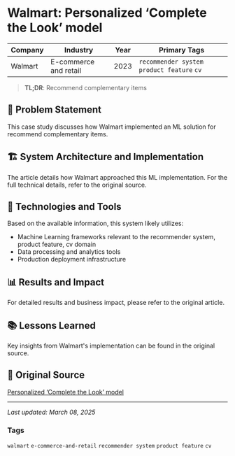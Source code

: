 # Walmart: Personalized ‘Complete the Look’ model

| Company | Industry | Year | Primary Tags | 
|---------|----------|------|--------------|
| Walmart | E-commerce and retail | 2023 | `recommender system` `product feature` `cv` |

> **TL;DR**: Recommend complementary items

## 📝 Problem Statement

This case study discusses how Walmart implemented an ML solution for recommend complementary items.

## 🏗️ System Architecture and Implementation

The article details how Walmart approached this ML implementation. For the full technical details, refer to the original source.

## 🔧 Technologies and Tools

Based on the available information, this system likely utilizes:

- Machine Learning frameworks relevant to the recommender system, product feature, cv domain
- Data processing and analytics tools
- Production deployment infrastructure

## 📊 Results and Impact

For detailed results and business impact, please refer to the original article.

## 📚 Lessons Learned

Key insights from Walmart's implementation can be found in the original source.

## 🔗 Original Source

[Personalized ‘Complete the Look’ model](https://medium.com/walmartglobaltech/personalized-complete-the-look-model-ea093aba0b73)

---

*Last updated: March 08, 2025*

### Tags

`walmart` `e-commerce-and-retail` `recommender system` `product feature` `cv`
